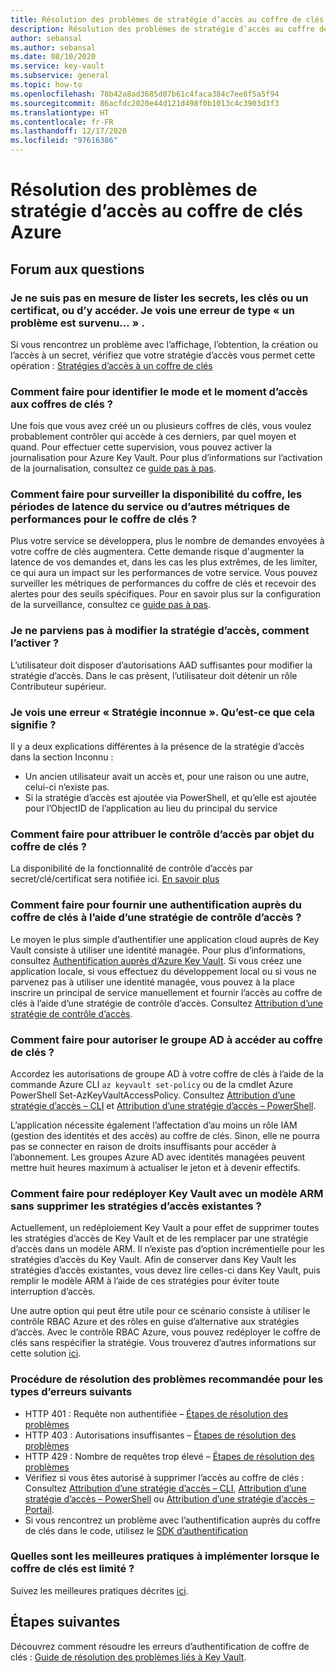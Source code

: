 ```yaml
---
title: Résolution des problèmes de stratégie d’accès au coffre de clés Azure
description: Résolution des problèmes de stratégie d’accès au coffre de clés Azure
author: sebansal
ms.author: sebansal
ms.date: 08/10/2020
ms.service: key-vault
ms.subservice: general
ms.topic: how-to
ms.openlocfilehash: 78b42a8ad3685d07b61c4faca384c7ee8f5a5f94
ms.sourcegitcommit: 86acfdc2020e44d121d498f0b1013c4c3903d3f3
ms.translationtype: HT
ms.contentlocale: fr-FR
ms.lasthandoff: 12/17/2020
ms.locfileid: "97616386"
---
```

# <a name="troubleshooting-azure-key-vault-access-policy-issues"></a>Résolution des problèmes de stratégie d’accès au coffre de clés Azure

## <a name="frequently-asked-questions"></a>Forum aux questions

### <a name="i-am-not-able-to-list-or-get-secretskeyscertificate-i-am-seeing-something-went-wrong-error"></a>Je ne suis pas en mesure de lister les secrets, les clés ou un certificat, ou d’y accéder. Je vois une erreur de type « un problème est survenu... » .
Si vous rencontrez un problème avec l’affichage, l’obtention, la création ou l’accès à un secret, vérifiez que votre stratégie d’accès vous permet cette opération : [Stratégies d’accès à un coffre de clés](https://docs.microsoft.com/azure/key-vault/general/group-permissions-for-apps)

### <a name="how-can-i-identify-how-and-when-key-vaults-are-accessed"></a>Comment faire pour identifier le mode et le moment d’accès aux coffres de clés ?

Une fois que vous avez créé un ou plusieurs coffres de clés, vous voulez probablement contrôler qui accède à ces derniers, par quel moyen et quand. Pour effectuer cette supervision, vous pouvez activer la journalisation pour Azure Key Vault. Pour plus d’informations sur l’activation de la journalisation, consultez ce [guide pas à pas](./logging.md).

### <a name="how-can-i-monitor-vault-availability-service-latency-periods-or-other-performance-metrics-for-key-vault"></a>Comment faire pour surveiller la disponibilité du coffre, les périodes de latence du service ou d’autres métriques de performances pour le coffre de clés ?

Plus votre service se développera, plus le nombre de demandes envoyées à votre coffre de clés augmentera. Cette demande risque d'augmenter la latence de vos demandes et, dans les cas les plus extrêmes, de les limiter, ce qui aura un impact sur les performances de votre service. Vous pouvez surveiller les métriques de performances du coffre de clés et recevoir des alertes pour des seuils spécifiques. Pour en savoir plus sur la configuration de la surveillance, consultez ce [guide pas à pas](./alert.md).

### <a name="i-am-not-able-to-modify-access-policy-how-can-it-be-enabled"></a>Je ne parviens pas à modifier la stratégie d’accès, comment l’activer ?
L’utilisateur doit disposer d’autorisations AAD suffisantes pour modifier la stratégie d’accès. Dans le cas présent, l’utilisateur doit détenir un rôle Contributeur supérieur.

### <a name="i-am-seeing-unkwown-policy-error-what-does-that-mean"></a>Je vois une erreur « Stratégie inconnue ». Qu’est-ce que cela signifie ?
Il y a deux explications différentes à la présence de la stratégie d’accès dans la section Inconnu :
* Un ancien utilisateur avait un accès et, pour une raison ou une autre, celui-ci n’existe pas.
* Si la stratégie d’accès est ajoutée via PowerShell, et qu’elle est ajoutée pour l’ObjectID de l’application au lieu du principal du service

### <a name="how-can-i-assign-access-control-per-key-vault-object"></a>Comment faire pour attribuer le contrôle d’accès par objet du coffre de clés ? 

La disponibilité de la fonctionnalité de contrôle d’accès par secret/clé/certificat sera notifiée ici. [En savoir plus](https://feedback.azure.com/forums/906355-azure-key-vault/suggestions/32213176-per-secret-key-certificate-access-control)

### <a name="how-can-i-provide-key-vault-authenticate-using-access-control-policy"></a>Comment faire pour fournir une authentification auprès du coffre de clés à l’aide d’une stratégie de contrôle d’accès ?

Le moyen le plus simple d’authentifier une application cloud auprès de Key Vault consiste à utiliser une identité managée. Pour plus d’informations, consultez [Authentification auprès d’Azure Key Vault](authentication.md).
Si vous créez une application locale, si vous effectuez du développement local ou si vous ne parvenez pas à utiliser une identité managée, vous pouvez à la place inscrire un principal de service manuellement et fournir l’accès au coffre de clés à l’aide d’une stratégie de contrôle d’accès. Consultez [Attribution d’une stratégie de contrôle d’accès](assign-access-policy-portal.md).

### <a name="how-can-i-give-the-ad-group-access-to-the-key-vault"></a>Comment faire pour autoriser le groupe AD à accéder au coffre de clés ?

Accordez les autorisations de groupe AD à votre coffre de clés à l’aide de la commande Azure CLI `az keyvault set-policy` ou de la cmdlet Azure PowerShell Set-AzKeyVaultAccessPolicy. Consultez [Attribution d’une stratégie d’accès – CLI](assign-access-policy-cli.md) et [Attribution d’une stratégie d’accès – PowerShell](assign-access-policy-powershell.md).

L’application nécessite également l’affectation d’au moins un rôle IAM (gestion des identités et des accès) au coffre de clés. Sinon, elle ne pourra pas se connecter en raison de droits insuffisants pour accéder à l’abonnement. Les groupes Azure AD avec identités managées peuvent mettre huit heures maximum à actualiser le jeton et à devenir effectifs.

### <a name="how-can-i-redeploy-key-vault-with-arm-template-without-deleting-existing-access-policies"></a>Comment faire pour redéployer Key Vault avec un modèle ARM sans supprimer les stratégies d’accès existantes ?

Actuellement, un redéploiement Key Vault a pour effet de supprimer toutes les stratégies d’accès de Key Vault et de les remplacer par une stratégie d’accès dans un modèle ARM. Il n’existe pas d’option incrémentielle pour les stratégies d’accès du Key Vault. Afin de conserver dans Key Vault les stratégies d’accès existantes, vous devez lire celles-ci dans Key Vault, puis remplir le modèle ARM à l’aide de ces stratégies pour éviter toute interruption d’accès.

Une autre option qui peut être utile pour ce scénario consiste à utiliser le contrôle RBAC Azure et des rôles en guise d’alternative aux stratégies d’accès. Avec le contrôle RBAC Azure, vous pouvez redéployer le coffre de clés sans respécifier la stratégie. Vous trouverez d’autres informations sur cette solution [ici](./rbac-guide.md).

### <a name="recommended-troubleshooting-steps-for-following-error-types"></a>Procédure de résolution des problèmes recommandée pour les types d’erreurs suivants

* HTTP 401 : Requête non authentifiée – [Étapes de résolution des problèmes](rest-error-codes.md#http-401-unauthenticated-request)
* HTTP 403 : Autorisations insuffisantes – [Étapes de résolution des problèmes](rest-error-codes.md#http-403-insufficient-permissions)
* HTTP 429 : Nombre de requêtes trop élevé – [Étapes de résolution des problèmes](rest-error-codes.md#http-429-too-many-requests)
* Vérifiez si vous êtes autorisé à supprimer l’accès au coffre de clés : Consultez [Attribution d’une stratégie d’accès – CLI](assign-access-policy-cli.md), [Attribution d’une stratégie d’accès – PowerShell](assign-access-policy-powershell.md) ou [Attribution d’une stratégie d’accès – Portail](assign-access-policy-portal.md).
* Si vous rencontrez un problème avec l’authentification auprès du coffre de clés dans le code, utilisez le [SDK d’authentification](https://azure.github.io/azure-sdk/posts/2020-02-25/defaultazurecredentials.html)

### <a name="what-are-the-best-practices-i-should-implement-when-key-vault-is-getting-throttled"></a>Quelles sont les meilleures pratiques à implémenter lorsque le coffre de clés est limité ?
Suivez les meilleures pratiques décrites [ici](overview-throttling.md#how-to-throttle-your-app-in-response-to-service-limits).

## <a name="next-steps"></a>Étapes suivantes

Découvrez comment résoudre les erreurs d’authentification de coffre de clés : [Guide de résolution des problèmes liés à Key Vault](rest-error-codes.md).
